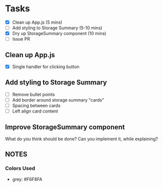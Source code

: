 # Tasks

 - [x] Clean up App.js (5 mins)
 - [ ] Add styling to Storage Summary (5-10 mins)
 - [x] Dry up StorageSummary component (10 mins)
 - [ ] Issue PR

## Clean up App.js

 - [x] Single handler for clicking button

## Add styling to Storage Summary

 - [ ] Remove bullet points
 - [ ] Add border around storage summary "cards"
 - [ ] Spacing between cards
 - [ ] Left align card content

## Improve StorageSummary component

What do you think should be done? Can you implement it, while explaining?

## NOTES

### Colors Used

 - grey: #F6F8FA